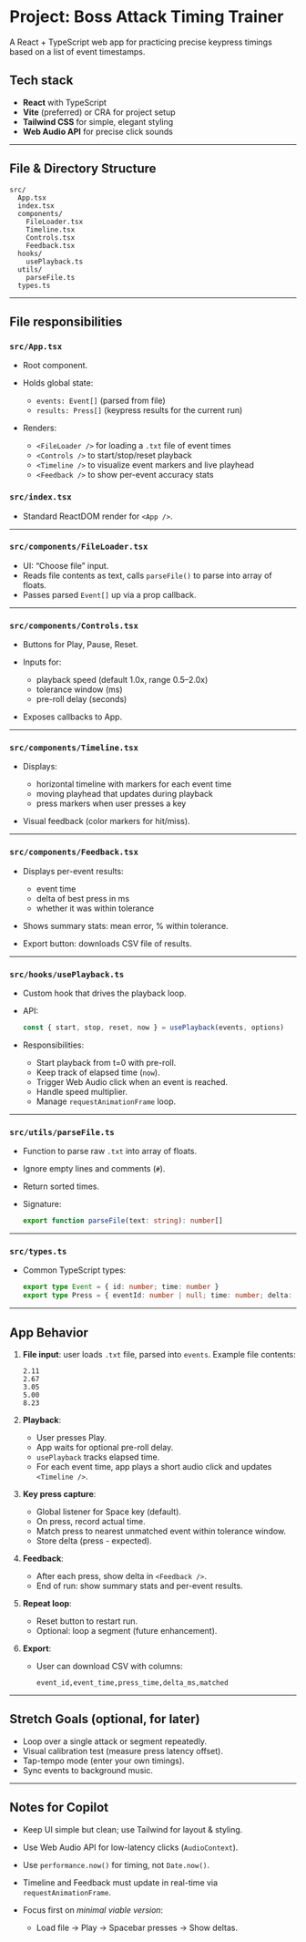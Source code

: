 # Project: Boss Attack Timing Trainer

A React + TypeScript web app for practicing precise keypress timings based on a list of event timestamps.

## Tech stack

* **React** with TypeScript
* **Vite** (preferred) or CRA for project setup
* **Tailwind CSS** for simple, elegant styling
* **Web Audio API** for precise click sounds

---

## File & Directory Structure

```
src/
  App.tsx
  index.tsx
  components/
    FileLoader.tsx
    Timeline.tsx
    Controls.tsx
    Feedback.tsx
  hooks/
    usePlayback.ts
  utils/
    parseFile.ts
  types.ts
```

---

## File responsibilities

### `src/App.tsx`

* Root component.
* Holds global state:

  * `events: Event[]` (parsed from file)
  * `results: Press[]` (keypress results for the current run)
* Renders:

  * `<FileLoader />` for loading a `.txt` file of event times
  * `<Controls />` to start/stop/reset playback
  * `<Timeline />` to visualize event markers and live playhead
  * `<Feedback />` to show per-event accuracy stats

### `src/index.tsx`

* Standard ReactDOM render for `<App />`.

---

### `src/components/FileLoader.tsx`

* UI: “Choose file” input.
* Reads file contents as text, calls `parseFile()` to parse into array of floats.
* Passes parsed `Event[]` up via a prop callback.

---

### `src/components/Controls.tsx`

* Buttons for Play, Pause, Reset.
* Inputs for:

  * playback speed (default 1.0x, range 0.5–2.0x)
  * tolerance window (ms)
  * pre-roll delay (seconds)
* Exposes callbacks to App.

---

### `src/components/Timeline.tsx`

* Displays:

  * horizontal timeline with markers for each event time
  * moving playhead that updates during playback
  * press markers when user presses a key
* Visual feedback (color markers for hit/miss).

---

### `src/components/Feedback.tsx`

* Displays per-event results:

  * event time
  * delta of best press in ms
  * whether it was within tolerance
* Shows summary stats: mean error, % within tolerance.
* Export button: downloads CSV file of results.

---

### `src/hooks/usePlayback.ts`

* Custom hook that drives the playback loop.
* API:

  ```ts
  const { start, stop, reset, now } = usePlayback(events, options)
  ```
* Responsibilities:

  * Start playback from t=0 with pre-roll.
  * Keep track of elapsed time (`now`).
  * Trigger Web Audio click when an event is reached.
  * Handle speed multiplier.
  * Manage `requestAnimationFrame` loop.

---

### `src/utils/parseFile.ts`

* Function to parse raw `.txt` into array of floats.
* Ignore empty lines and comments (`#`).
* Return sorted times.
* Signature:

  ```ts
  export function parseFile(text: string): number[]
  ```

---

### `src/types.ts`

* Common TypeScript types:

  ```ts
  export type Event = { id: number; time: number }  
  export type Press = { eventId: number | null; time: number; delta: number; matched: boolean }  
  ```

---

## App Behavior

1. **File input**: user loads `.txt` file, parsed into `events`.
   Example file contents:

   ```
   2.11
   2.67
   3.05
   5.00
   8.23
   ```

2. **Playback**:

   * User presses Play.
   * App waits for optional pre-roll delay.
   * `usePlayback` tracks elapsed time.
   * For each event time, app plays a short audio click and updates `<Timeline />`.

3. **Key press capture**:

   * Global listener for Space key (default).
   * On press, record actual time.
   * Match press to nearest unmatched event within tolerance window.
   * Store delta (press - expected).

4. **Feedback**:

   * After each press, show delta in `<Feedback />`.
   * End of run: show summary stats and per-event results.

5. **Repeat loop**:

   * Reset button to restart run.
   * Optional: loop a segment (future enhancement).

6. **Export**:

   * User can download CSV with columns:

     ```
     event_id,event_time,press_time,delta_ms,matched
     ```

---

## Stretch Goals (optional, for later)

* Loop over a single attack or segment repeatedly.
* Visual calibration test (measure press latency offset).
* Tap-tempo mode (enter your own timings).
* Sync events to background music.

---

## Notes for Copilot

* Keep UI simple but clean; use Tailwind for layout & styling.
* Use Web Audio API for low-latency clicks (`AudioContext`).
* Use `performance.now()` for timing, not `Date.now()`.
* Timeline and Feedback must update in real-time via `requestAnimationFrame`.
* Focus first on *minimal viable version*:

  * Load file → Play → Spacebar presses → Show deltas.
